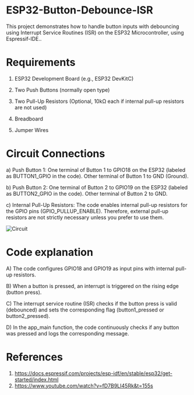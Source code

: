 # ESP32-Button-Debounce-ISR
This project demonstrates how to handle button inputs with debouncing using Interrupt Service Routines (ISR) on the ESP32 Microcontroller, using Espressif-IDE..
# Requirements
1) ESP32 Development Board (e.g., ESP32 DevKitC)

2) Two Push Buttons (normally open type)

3) Two Pull-Up Resistors (Optional, 10kΩ each if internal pull-up resistors are not used)

4) Breadboard
 
5) Jumper Wires

# Circuit Connections
a) Push Button 1:
One terminal of Button 1 to GPIO18 on the ESP32 (labeled as BUTTON1_GPIO in the code).
Other terminal of Button 1 to GND (Ground).

b) Push Button 2:
One terminal of Button 2 to GPIO19 on the ESP32 (labeled as BUTTON2_GPIO in the code).
Other terminal of Button 2 to GND.

c) Internal Pull-Up Resistors:
The code enables internal pull-up resistors for the GPIO pins (GPIO_PULLUP_ENABLE). Therefore, external pull-up resistors are not strictly necessary unless you prefer to use them.


![Circuit](https://github.com/user-attachments/assets/b4ca65f1-acdd-4334-bcd7-2512483aa6e1)



# Code explanation
A) The code configures GPIO18 and GPIO19 as input pins with internal pull-up resistors.

B) When a button is pressed, an interrupt is triggered on the rising edge (button press).

C) The interrupt service routine (ISR) checks if the button press is valid (debounced) and sets the corresponding flag (button1_pressed or button2_pressed).

D) In the app_main function, the code continuously checks if any button was pressed and logs the corresponding message.



# References
1) https://docs.espressif.com/projects/esp-idf/en/stable/esp32/get-started/index.html
2) https://www.youtube.com/watch?v=fD7B9LI45Rk&t=155s
